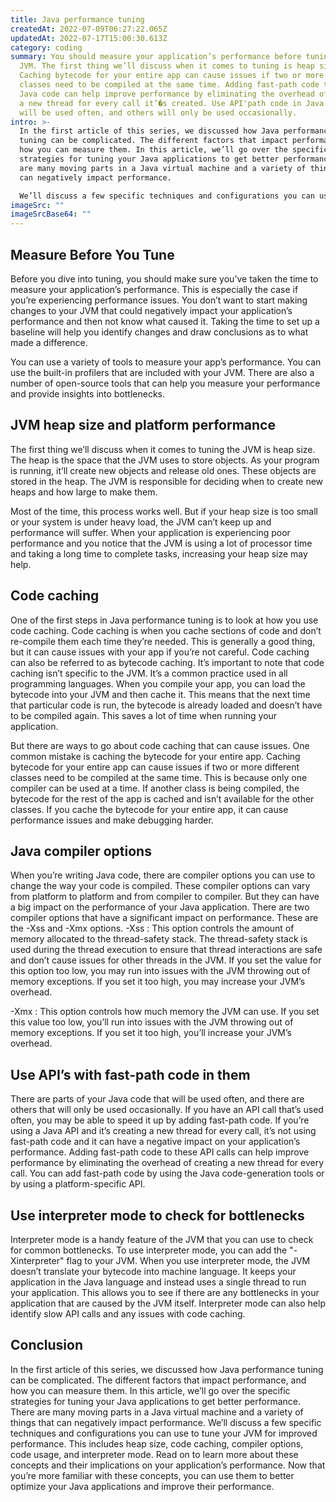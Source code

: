 ```yaml
---
title: Java performance tuning
createdAt: 2022-07-09T06:27:22.065Z
updatedAt: 2022-07-17T15:00:30.613Z
category: coding
summary: You should measure your application’s performance before tuning the
  JVM. The first thing we’ll discuss when it comes to tuning is heap size.
  Caching bytecode for your entire app can cause issues if two or more different
  classes need to be compiled at the same time. Adding fast-path code to your
  Java code can help improve performance by eliminating the overhead of creating
  a new thread for every call it’�s created. Use API'path code in Java code that
  will be used often, and others will only be used occasionally.
intro: >-
  In the first article of this series, we discussed how Java performance
  tuning can be complicated. The different factors that impact performance, and
  how you can measure them. In this article, we’ll go over the specific
  strategies for tuning your Java applications to get better performance. There
  are many moving parts in a Java virtual machine and a variety of things that
  can negatively impact performance. 

  We’ll discuss a few specific techniques and configurations you can use to tune your JVM for improved performance. This includes heap size, code caching, compiler options, code usage, and interpreter mode. Read on to learn more about these concepts and their implications on your application’s performance.
imageSrc: ""
imageSrcBase64: ""
---
```


## Measure Before You Tune

Before you dive into tuning, you should make sure you’ve taken the time to measure your application’s performance. This is especially the case if you’re experiencing performance issues. You don’t want to start making changes to your JVM that could negatively impact your application’s performance and then not know what caused it. Taking the time to set up a baseline will help you identify changes and draw conclusions as to what made a difference.

You can use a variety of tools to measure your app’s performance. You can use the built-in profilers that are included with your JVM. There are also a number of open-source tools that can help you measure your performance and provide insights into bottlenecks.

## JVM heap size and platform performance

The first thing we’ll discuss when it comes to tuning the JVM is heap size. The heap is the space that the JVM uses to store objects. As your program is running, it’ll create new objects and release old ones. These objects are stored in the heap. The JVM is responsible for deciding when to create new heaps and how large to make them.

Most of the time, this process works well. But if your heap size is too small or your system is under heavy load, the JVM can’t keep up and performance will suffer. When your application is experiencing poor performance and you notice that the JVM is using a lot of processor time and taking a long time to complete tasks, increasing your heap size may help.

## Code caching

One of the first steps in Java performance tuning is to look at how you use code caching. Code caching is when you cache sections of code and don’t re-compile them each time they’re needed. This is generally a good thing, but it can cause issues with your app if you’re not careful. Code caching can also be referred to as bytecode caching. It’s important to note that code caching isn’t specific to the JVM. It’s a common practice used in all programming languages. When you compile your app, you can load the bytecode into your JVM and then cache it. This means that the next time that particular code is run, the bytecode is already loaded and doesn’t have to be compiled again. This saves a lot of time when running your application.

But there are ways to go about code caching that can cause issues. One common mistake is caching the bytecode for your entire app. Caching bytecode for your entire app can cause issues if two or more different classes need to be compiled at the same time. This is because only one compiler can be used at a time. If another class is being compiled, the bytecode for the rest of the app is cached and isn’t available for the other classes. If you cache the bytecode for your entire app, it can cause performance issues and make debugging harder.

## Java compiler options

When you’re writing Java code, there are compiler options you can use to change the way your code is compiled. These compiler options can vary from platform to platform and from compiler to compiler. But they can have a big impact on the performance of your Java application. There are two compiler options that have a significant impact on performance. These are the -Xss and -Xmx options. -Xss : This option controls the amount of memory allocated to the thread-safety stack. The thread-safety stack is used during the thread execution to ensure that thread interactions are safe and don’t cause issues for other threads in the JVM. If you set the value for this option too low, you may run into issues with the JVM throwing out of memory exceptions. If you set it too high, you may increase your JVM’s overhead.

-Xmx : This option controls how much memory the JVM can use. If you set this value too low, you’ll run into issues with the JVM throwing out of memory exceptions. If you set it too high, you’ll increase your JVM’s overhead.

## Use API’s with fast-path code in them

There are parts of your Java code that will be used often, and there are others that will only be used occasionally. If you have an API call that’s used often, you may be able to speed it up by adding fast-path code.
If you’re using a Java API and it’s creating a new thread for every call, it’s not using fast-path code and it can have a negative impact on your application’s performance. Adding fast-path code to these API calls can help improve performance by eliminating the overhead of creating a new thread for every call. You can add fast-path code by using the Java code-generation tools or by using a platform-specific API.

## Use interpreter mode to check for bottlenecks

Interpreter mode is a handy feature of the JVM that you can use to check for common bottlenecks. To use interpreter mode, you can add the "-Xinterpreter" flag to your JVM. When you use interpreter mode, the JVM doesn’t translate your bytecode into machine language. It keeps your application in the Java language and instead uses a single thread to run your application. This allows you to see if there are any bottlenecks in your application that are caused by the JVM itself.
Interpreter mode can also help identify slow API calls and any issues with code caching.

## Conclusion

In the first article of this series, we discussed how Java performance tuning can be complicated. The different factors that impact performance, and how you can measure them. In this article, we’ll go over the specific strategies for tuning your Java applications to get better performance. There are many moving parts in a Java virtual machine and a variety of things that can negatively impact performance. 
We’ll discuss a few specific techniques and configurations you can use to tune your JVM for improved performance. This includes heap size, code caching, compiler options, code usage, and interpreter mode. Read on to learn more about these concepts and their implications on your application’s performance. 
Now that you’re more familiar with these concepts, you can use them to better optimize your Java applications and improve their performance.
